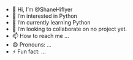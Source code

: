 - 👋 Hi, I’m @ShaneHiflyer
- 👀 I’m interested in Python
- 🌱 I’m currently learning Python
- 💞️ I’m looking to collaborate on no project yet.
- 📫 How to reach me ...
- 😄 Pronouns: ...
- ⚡ Fun fact: ...

<!---
ShaneHiflyer/ShaneHiflyer is a ✨ special ✨ repository because its `README.md` (this file) appears on your GitHub profile.
You can click the Preview link to take a look at your changes.
--->
